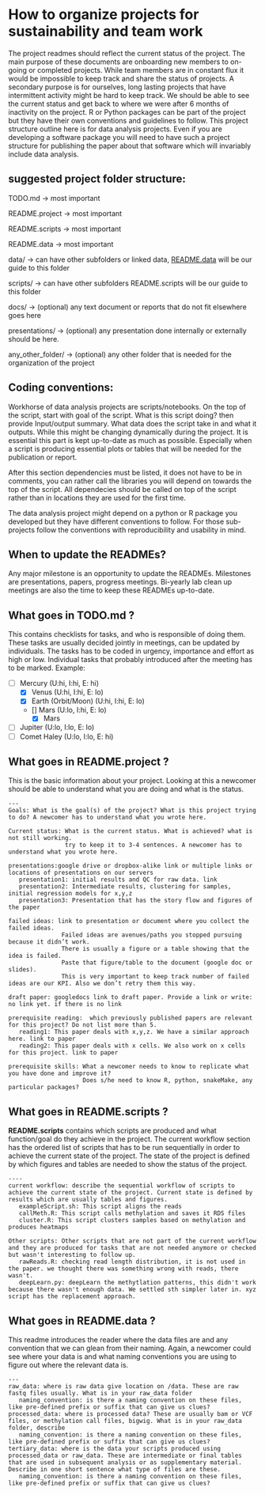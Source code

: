 # How to organize projects for sustainability and team work

The project readmes should reflect the current status of the project. The main purpose of these documents are onboarding new members to on-going or completed projects. While team members are in constant flux it would be impossible to keep track and share the status of projects. A secondary purpose is for ourselves, long lasting projects that have intermittent activity might be hard to keep track. We should be able to see the current status and get back to where we were after 6 months of inactivity on the project. R or Python packages can be part of the project but they have their own conventions and guidelines to follow. This project structure outline here is for data analysis projects. Even if you are developing a software package you will need to have such a project structure for publishing the paper about that software which will invariably include data analysis. 

## suggested project folder structure:

TODO.md -> most important

README.project → most important

README.scripts → most important 

README.data → most important 

data/ → can have other subfolders or linked data, [README.data](http://README.data) will be our guide to this folder

scripts/ → can have other subfolders README.scripts will be our guide to this folder

docs/ → (optional) any text document or reports that do not fit elsewhere goes here

presentations/  → (optional) any presentation done internally or externally should be here.

any_other_folder/  → (optional) any other folder that is needed for the organization of the project

## Coding conventions:
Workhorse of data analysis projects are scripts/notebooks. On the top of the script, start with goal of the script. What is this script doing? then provide Input/output summary. What data does the script take in and what it outputs. While this might be changing dynamically during the project. It is essential this part is kept up-to-date as much as possible. Especially when a script is producing essential plots or tables that will be needed for the publication or report. 

After this section dependencies must be listed, it does not have to be in comments, you can rather call the libraries you will depend on towards the top of the script. All dependecies should be called on top of the script rather than in locations they are used for the first time. 

The data analysis project might depend on a python or R package you developed but they have different conventions to follow. For those sub-projects follow the conventions with reproducibility and usability in mind.

## When to update the READMEs?
Any major milestone is an opportunity to update the READMEs. Milestones are presentations, papers, progress meetings. Bi-yearly lab clean up meetings are also the time to keep these READMEs up-to-date. 

## What goes in TODO.md ?
This contains checklists for tasks, and who is responsible of doing them. These tasks are usually decided jointly in meetings, can be updated by individuals. The tasks has to be coded in urgency, importance and effort as high or low. Individual tasks that probably introduced after the meeting has to be marked. Example:

- [ ] Mercury (U:hi, I:hi, E: hi)
   - [x] Venus (U:hi, I:hi, E: lo)
   - [x] Earth (Orbit/Moon) (U:hi, I:hi, E: lo)
   - [] Mars (U:lo, I:hi, E: lo)
       - [x] Mars
- [ ] Jupiter (U:lo, I:lo, E: lo)
- [ ] Comet Haley (U:lo, I:lo, E: hi)

## What goes in README.project ?
This is the basic information about your project. Looking at this a newcomer should be able to understand what you are doing and what is the status. 

```
---
Goals: What is the goal(s) of the project? What is this project trying to do? A newcomer has to understand what you wrote here.

Current status: What is the current status. What is achieved? what is not still working. 
                try to keep it to 3-4 sentences. A newcomer has to understand what you wrote here.

presentations:google drive or dropbox-alike link or multiple links or locations of presentations on our servers
   presentation1: initial results and QC for raw data. link
   presentation2: Intermediate results, clustering for samples, initial regression models for x,y,z
   presentation3: Presentation that has the story flow and figures of the paper

failed ideas: link to presentation or document where you collect the failed ideas.
               Failed ideas are avenues/paths you stopped pursuing because it didn’t work. 
               There is usually a figure or a table showing that the idea is failed. 
               Paste that figure/table to the document (google doc or slides). 
               This is very important to keep track number of failed ideas are our KPI. Also we don’t retry them this way.

draft paper: googledocs link to draft paper. Provide a link or write: no link yet. if there is no link

prerequisite reading:  which previously published papers are relevant for this project? Do not list more than 5.
   reading1: This paper deals with x,y,z. We have a similar approach here. link to paper
   reading2: This paper deals with x cells. We also work on x cells for this project. link to paper

prerequisite skills: What a newcomer needs to know to replicate what you have done and improve it? 
                     Does s/he need to know R, python, snakeMake, any particular packages? 

```

## What goes in README.scripts ?
__README.scripts__ contains which scripts are produced and what function/goal do they achieve in the project. The current workflow section has the ordered list of scripts that has to be run sequentially in order to achieve the current state of the project. The state of the project is defined by which figures and tables are needed to show the status of the project. 

```
----
current workflow: describe the sequential workflow of scripts to achieve the current state of the project. Current state is defined by results which are usually tables and figures. 
   exampleScript.sh: This script aligns the reads
   callMeth.R: This script calls methylation and saves it RDS files
   cluster.R: This script clusters samples based on methylation and produces heatmaps 

Other scripts: Other scripts that are not part of the current workflow and they are produced for tasks that are not needed anymore or checked but wasn't interesting to follow up.
   rawReads.R: checking read length distribution, it is not used in the paper. we thought there was something wrong with reads, there wasn't. 
   deepLearn.py: deepLearn the methytlation patterns, this didn't work because there wasn't enough data. We settled sth simpler later in. xyz script has the replacement approach.

```

## What goes in README.data ?
This readme introduces the reader where the data files are and any convention that we can glean from their naming. 
Again, a newcomer could see where your data is and what naming conventions you are using to figure out where the relevant data is.

```
---
raw_data: where is raw data give location on /data. These are raw fastq files usually. What is in your raw_data folder
   naming_convention: is there a naming convention on these files, like pre-defined prefix or suffix that can give us clues?
processed_data: where is processed data? These are usually bam or VCF files, or methylation call files, bigwig. What is in your raw_data folder, describe
   naming_convention: is there a naming convention on these files, like pre-defined prefix or suffix that can give us clues?
tertiary_data: where is the data your scripts produced using processed_data or raw_data. These are intermediate or final tables that are used in subsequent analysis or as supplementary material. Describe in one short sentence what type of files are these.
   naming_convention: is there a naming convention on these files, like pre-defined prefix or suffix that can give us clues?
```

